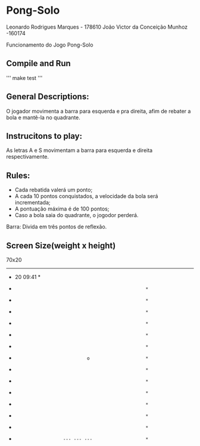 # Pong-Solo

 Leonardo Rodrigues Marques - 178610
 João Victor da Conceição Munhoz -160174

Funcionamento do Jogo Pong-Solo

## Compile and Run
'''
make test
'''
## General Descriptions:
O jogador movimenta a barra para esquerda e pra direita, afim
de rebater a bola e mantê-la no quadrante.

## Instrucitons to play:
As letras A e S movimentam a barra para esquerda e direita
respectivamente.

## Rules:
 - Cada rebatida valerá um ponto;
 - A cada 10 pontos conquistados, a velocidade da bola será
incrementada;
 - A pontuação máxima é de 100 pontos;
 - Caso a bola saia do quadrante, o jogodor perderá.

Barra:
Divida em três pontos de reflexão.

## Screen Size(weight x height)
  70x20

********************************************************
*  20                                           09:41  *
*                                                      *
*                                                      *                               
*                                                      *
*                                                      *
*                                                      *                              
*                                                      *
*                                o                     *
*                                                      *
*                                                      *
*                                                      *
*                                                      *
*                                                      *
*                                                      *
*                       --- --- ---                    *